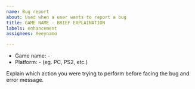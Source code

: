 ```yaml
---
name: Bug report
about: Used when a user wants to report a bug
title: GAME NAME - BRIEF EXPLAINATION
labels: enhancement
assignees: Xeeynamo

---
```


* Game name: -
* Platform: - (eg. PC, PS2, etc.)

Explain which action you were trying to perform before facing the bug and error message.
